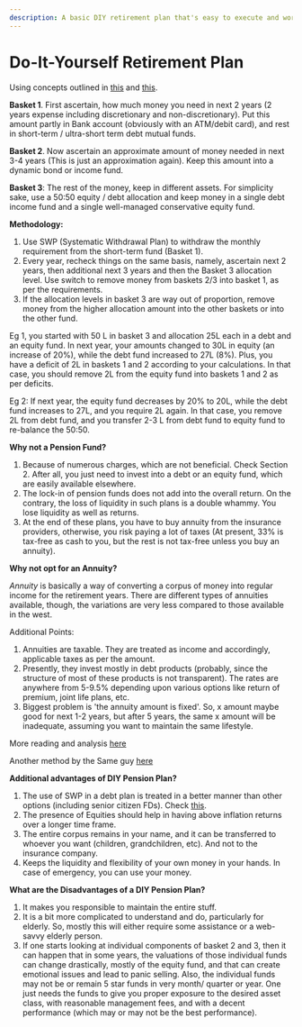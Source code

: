 ```yaml
---
description: A basic DIY retirement plan that's easy to execute and works for you
---
```


# Do-It-Yourself Retirement Plan

Using concepts outlined in [this](https://indiainvestments.gitbook.io/content/new-to-investing-and-eli5-series/investment-philosophy-and-strategy#basics-of-investment-strategy-plan) and [this](https://indiainvestments.gitbook.io/content/new-to-investing-and-eli5-series/investment-philosophy-and-strategy#a-simple-financial-planning-roadmap).

**Basket 1**. First ascertain, how much money you need in next 2 years (2 years expense including discretionary and non-discretionary). Put this amount partly in Bank account (obviously with an ATM/debit card), and rest in short-term / ultra-short term debt mutual funds.

**Basket 2**. Now ascertain an approximate amount of money needed in next 3-4 years (This is just an approximation again). Keep this amount into a dynamic bond or income fund.

**Basket 3**: The rest of the money, keep in different assets. For simplicity sake, use a 50:50 equity / debt allocation and keep money in a single debt income fund and a single well-managed conservative equity fund.

**Methodology:**

1.  Use SWP (Systematic Withdrawal Plan) to withdraw the monthly requirement from the short-term fund (Basket 1).
2.  Every year, recheck things on the same basis, namely, ascertain next 2 years, then additional next 3 years and then the Basket 3 allocation level. Use switch to remove money from baskets 2/3 into basket 1, as per the requirements.
3.  If the allocation levels in basket 3 are way out of proportion, remove money from the higher allocation amount into the other baskets or into the other fund.

Eg 1, you started with 50 L in basket 3 and allocation 25L each in a debt and an equity fund. In next year, your amounts changed to 30L in equity (an increase of 20%), while the debt fund increased to 27L (8%). Plus, you have a deficit of 2L in baskets 1 and 2 according to your calculations. In that case, you should remove 2L from the equity fund into baskets 1 and 2 as per deficits.

Eg 2: If next year, the equity fund decreases by 20% to 20L, while the debt fund increases to 27L, and you require 2L again. In that case, you remove 2L from debt fund, and you transfer 2-3 L from debt fund to equity fund to re-balance the 50:50.

**Why not a Pension Fund?**

1.  Because of numerous charges, which are not beneficial. Check Section 2. After all, you just need to invest into a debt or an equity fund, which are easily available elsewhere.
2.  The lock-in of pension funds does not add into the overall return. On the contrary, the loss of liquidity in such plans is a double whammy. You lose liquidity as well as returns.
3.  At the end of these plans, you have to buy annuity from the insurance providers, otherwise, you risk paying a lot of taxes (At present, 33% is tax-free as cash to you, but the rest is not tax-free unless you buy an annuity).

**Why not opt for an Annuity?**

*Annuity* is basically a way of converting a corpus of money into regular income for the retirement years. There are different types of annuities available, though, the variations are very less compared to those available in the west.

Additional Points:

1.  Annuities are taxable. They are treated as income and accordingly, applicable taxes as per the amount.
2.  Presently, they invest mostly in debt products (probably, since the structure of most of these products is not transparent). The rates are anywhere from 5-9.5% depending upon various options like return of premium, joint life plans, etc.
3.  Biggest problem is 'the annuity amount is fixed'. So, x amount maybe good for next 1-2 years, but after 5 years, the same x amount will be inadequate, assuming you want to maintain the same lifestyle.

More reading and analysis [here](http://capitalmind.in/2010/01/low-annuity-returns-in-india/)

Another method by the Same guy [here](http://capitalmind.in/2010/06/video-pension-plans-vs-do-it-yourself/)

**Additional advantages of DIY Pension Plan?**

1.  The use of SWP in a debt plan is treated in a better manner than other options (including senior citizen FDs). Check [this](http://epaper.timesofindia.com/Default/Scripting/ArticleWin.asp?From=Archive&Source=Page&Skin=TOINEW&BaseHref=TOIA/2013/02/12&PageLabel=17&EntityId=Ar01703&ViewMode=HTML).
2.  The presence of Equities should help in having above inflation returns over a longer time frame.
3.  The entire corpus remains in your name, and it can be transferred to whoever you want (children, grandchildren, etc). And not to the insurance company.
4.  Keeps the liquidity and flexibility of your own money in your hands. In case of emergency, you can use your money.

**What are the Disadvantages of a DIY Pension Plan?**

1.  It makes you responsible to maintain the entire stuff.
2.  It is a bit more complicated to understand and do, particularly for elderly. So, mostly this will either require some assistance or a web-savvy elderly person.
3.  If one starts looking at individual components of basket 2 and 3, then it can happen that in some years, the valuations of those individual funds can change drastically, mostly of the equity fund, and that can create emotional issues and lead to panic selling. Also, the individual funds may not be or remain 5 star funds in very month/ quarter or year. One just needs the funds to give you proper exposure to the desired asset class, with reasonable management fees, and with a decent performance (which may or may not be the best performance).
